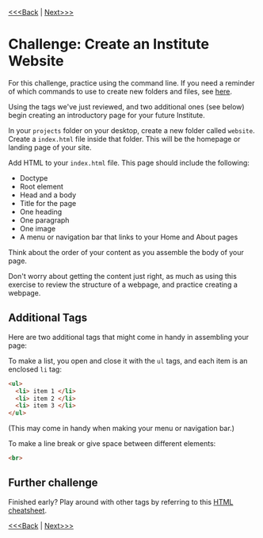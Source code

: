 [<<<Back](conventions.md) | [Next>>>](css_basic.md)

# Challenge: Create an Institute Website

For this challenge, practice using the command line. If you need a reminder of which commands to use to create new folders and files, see [here](cli-reminder.md).

Using the tags we've just reviewed, and two additional ones (see below) begin creating an introductory page for your future Institute. 

In your `projects` folder on your desktop, create a new folder called `website`. Create a `index.html` file inside that folder. This will be the homepage or landing page of your site.

Add HTML to your `index.html` file. This page should include the following:

- Doctype
- Root element
- Head and a body
- Title for the page
- One heading
- One paragraph
- One image
- A menu or navigation bar that links to your Home and About pages

Think about the order of your content as you assemble the body of your page.

Don't worry about getting the content just right, as much as using this exercise to review the structure of a webpage, and practice creating a webpage. 

## Additional Tags

Here are two additional tags that might come in handy in assembling your page:

To make a list, you open and close it with the `ul` tags, and each item is an enclosed `li` tag:

```html
<ul>
  <li> item 1 </li>
  <li> item 2 </li>
  <li> item 3 </li>
</ul>
```

(This may come in handy when making your menu or navigation bar.)

To make a line break or give space between different elements:

```html
<br>
```

## Further challenge

Finished early? Play around with other tags by referring to this [HTML cheatsheet](http://www.simplehtmlguide.com/cheatsheet.php). 

[<<<Back](conventions.md) | [Next>>>](css_basic.md) 
